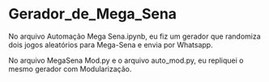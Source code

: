 # Gerador_de_Mega_Sena

No arquivo Automação Mega Sena.ipynb, eu fiz um gerador que randomiza dois jogos aleatórios para Mega-Sena e envia por Whatsapp.

No arquivo MegaSena Mod.py e o arquivo auto_mod.py, eu repliquei o mesmo gerador com Modularização.
